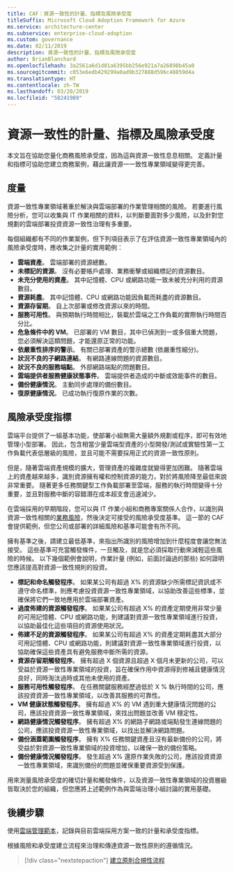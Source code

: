 ```yaml
---
title: CAF：資源一致性的計量、指標及風險承受度
titleSuffix: Microsoft Cloud Adoption Framework for Azure
ms.service: architecture-center
ms.subservice: enterprise-cloud-adoption
ms.custom: governance
ms.date: 02/11/2019
description: 資源一致性的計量、指標及風險承受度
author: BrianBlanchard
ms.openlocfilehash: 3a2561a6d1d81a6395bb256e921a7a26898b45a0
ms.sourcegitcommit: c053e6edb429299a0ad9b327888d596c48859d4a
ms.translationtype: HT
ms.contentlocale: zh-TW
ms.lasthandoff: 03/20/2019
ms.locfileid: "58241989"
---
```

# <a name="resource-consistency-metrics-indicators-and-risk-tolerance"></a>資源一致性的計量、指標及風險承受度

本文旨在協助您量化商務風險承受度，因為這與資源一致性息息相關。 定義計量和指標可協助您建立商務案例，藉此讓資源一一致性專業領域變得更完善。

## <a name="metrics"></a>度量

資源一致性專業領域著重於解決與雲端部署的作業管理相關的風險。 若要進行風險分析，您可以收集與 IT 作業相關的資料，以判斷要面對多少風險，以及針對您規劃的雲端部署投資資源一致性治理有多重要。

每個組織都有不同的作業案例，但下列項目表示了在評估資源一致性專業領域內的風險承受度時，應收集之計量的實用範例：

- **雲端資產**。 雲端部署的資源總數。
- **未標記的資源**。 沒有必要帳戶處理、業務衝擊或組織標記的資源數目。
- **未充分使用的資產**。 其中記憶體、CPU 或網路功能一致未被充分利用的資源數目。
- **資源耗盡**。 其中記憶體、CPU 或網路功能因負載而耗盡的資源數目。
- **資源存留期**。 自上次部署或修改資源以來的時間。
- **服務可用性**。 與預期執行時間相比，裝載於雲端之工作負載的實際執行時間百分比。
- **危急條件中的 VM**。 已部署的 VM 數目，其中已偵測到一或多個重大問題，您必須解決這類問題，才能還原正常的功能。
- **依嚴重性排序的警示**。 有關已部署資產的警示總數 (依嚴重性細分)。
- **狀況不良的子網路連結**。 有網路連線問題的資源數目。
- **狀況不良的服務端點**。 外部網路端點的問題數目。
- **雲端提供者服務健康狀態事件**。 雲端提供者造成的中斷或效能事件的數目。
- **備份健康情況**。 主動同步處理的備份數目。
- **復原健康情況**。 已成功執行復原作業的次數。

## <a name="risk-tolerance-indicators"></a>風險承受度指標

雲端平台提供了一組基本功能，使部署小組無需大量額外規劃或程序，即可有效地管理小型部署。 因此，包含相當少量雲端型資產的小型開發/測試或實驗性第一工作負載代表低層級的風險，並且可能不需要採用正式的資源一致性原則。

但是，隨著雲端資產規模的擴大，管理資產的複雜度就變得更加困難。 隨著雲端上的資產越來越多，識別資源擁有權和控制資源的能力，對於將風險降至最低來說非常重要。 隨著更多任務關鍵型工作負載部署至雲端，服務的執行時間變得十分重要，並且對服務中斷的容錯潛在成本超支會迅速減少。

在雲端採用的早期階段，您可以與 IT 作業小組和商務專案關係人合作，以識別與資源一致性相關的[業務風險](business-risks.md)，然後決定可接受的風險承受度基準。 這一節的 CAF 會提供範例，但您公司或部署的詳細風險和基準可能會有所不同。

擁有基準之後，請建立最低基準，來指出所識別的風險增加到什麼程度會讓您無法接受。 這些基準可充當觸發條件，一旦觸及，就是您必須採取行動來減輕這些風險的時候。 以下幾個範例會說明，作業計量 (例如，前面討論過的那些) 如何證明您應該提高對資源一致性規則的投資。

- **標記和命名觸發程序**。 如果某公司有超過 X% 的資源缺少所需標記資訊或不遵守命名標準，則應考慮投資資源一致性專業領域，以協助改善這些標準，並確保將它們一致地應用於雲端部署資產。
- **過度佈建的資源觸發程序**。 如果某公司有超過 X% 的資產定期使用非常少量的可用記憶體、CPU 或網路功能，則建議對資源一致性專業領域進行投資，以協助最佳化這些項目的資源使用狀況。
- **佈建不足的資源觸發程序**。 如果某公司有超過 X% 的資產定期耗盡其大部分可用記憶體、CPU 或網路功能，則建議對資源一致性專業領域進行投資，以協助確保這些資產具有避免服務中斷所需的資源。
- **資源存留期觸發程序**。 擁有超過 X 個資源且超過 X 個月未更新的公司，可以受益於資源一致性專業領域的投資，旨在確保作用中資源得到修補且健康情況良好，同時淘汰過時或其他未使用的資產。  
- **服務可用性觸發程序**。 在任務關鍵服務經歷過低於 X % 執行時間的公司，應該投資資源一致性專業領域，以改善其服務的可靠性。
- **VM 健康狀態觸發程序**。 擁有超過 X% 的 VM 遇到重大健康情況問題的公司，應該投資資源一致性專業領域，來找出問題並改善 VM 穩定性。
- **網路健康情況觸發程序**。 擁有超過 X% 的網路子網路或端點發生連線問題的公司，應該投資資源一致性專業領域，以找出並解決網路問題。
- **備份涵蓋範圍觸發程序**。 擁有 X% 任務關鍵資產且沒有最新備份的公司，將受益於對資源一致性專業領域的投資增加，以確保一致的備份策略。
- **備份健康情況觸發程序**。 發生超過 X% 還原作業失敗的公司，應該投資資源一致性專業領域，來識別備份的問題並確保重要資源受到保護。

用來測量風險承受度的確切計量和觸發條件，以及資源一致性專業領域的投資層級皆取決於您的組織，但您應將上述範例作為與雲端治理小組討論的實用基礎。  

## <a name="next-steps"></a>後續步驟

使用[雲端管理範本](./template.md)，記錄與目前雲端採用方案一致的計量和承受度指標。

根據風險和承受度建立流程來治理和傳達資源一致性原則的遵循情況。

> [!div class="nextstepaction"]
> [建立原則合規性流程](compliance-processes.md)
